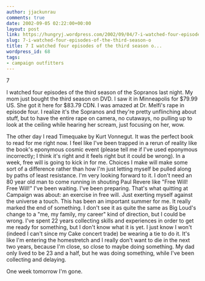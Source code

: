 ```yaml
---
author: jjackunrau
comments: true
date: 2002-09-05 02:22:00+00:00
layout: post
link: https://hungryj.wordpress.com/2002/09/04/7-i-watched-four-episodes-of-the-third-season-o/
slug: 7-i-watched-four-episodes-of-the-third-season-o
title: 7 I watched four episodes of the third season o...
wordpress_id: 68
tags:
- campaign outfitters
---
```


7
  

  
I watched four episodes of the third season of the Sopranos last night.  My mom just bought the third season on DVD.  I saw it in Minneapolis for $79.99 US.  She got it here for $83.79 CDN.  I was amazed at Dr. Melfi's rape in episode four.  I realize it's the Sopranos and they're pretty unflinching about stuff, but to have the entire rape on camera, no cutaways, no pulling up to look at the ceiling while hearing her scream, just focusing on her, wow.
  

  
The other day I read Timequake by Kurt Vonnegut.  It was the perfect book to read for me right now.  I feel like I've been trapped in a rerun of reality like the book's eponymous cosmic event (please tell me if I've used eponymous incorrectly; I think it's right and it feels right but it could be wrong).  In a week, free will is going to kick in for me.  Choices I make will make some sort of a difference rather than how I'm just letting myself be pulled along by paths of least resistance.  I'm very looking forward to it.  I don't need an 80 year old man to come running in shouting Paul Revere like "Free Will! Free Will!"  I've been waiting. I've been preparing.  That's what quitting at Campaign was about: an exercise in free will.  Just exerting myself against the universe a touch.  This has been an important summer for me.  It really marked the end of something.  I don't see it as quite the same as Big Loud's change to a "me, my family, my career" kind of direction, but I could be wrong.  I've spent 22 years collecting skills and experiences in order to get me ready for something, but I don't know what it is yet.  I just know I won't (indeed I can't since my Cake concert trade) be wearing a tie to do it.  It's like I'm entering the homestretch and I really don't want to die in the next two years, because I'm close, so close to maybe doing something.  My dad only lived to be 23 and a half, but he was doing something, while I've been collecting and delaying.
  

  
One week tomorrow I'm gone.
